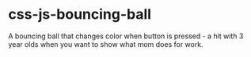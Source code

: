 # css-js-bouncing-ball
A bouncing ball that changes color when button is pressed - a hit with 3 year olds when you want to show what mom does for work.
